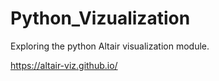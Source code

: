 # Python_Vizualization
Exploring the python Altair visualization module.

https://altair-viz.github.io/
